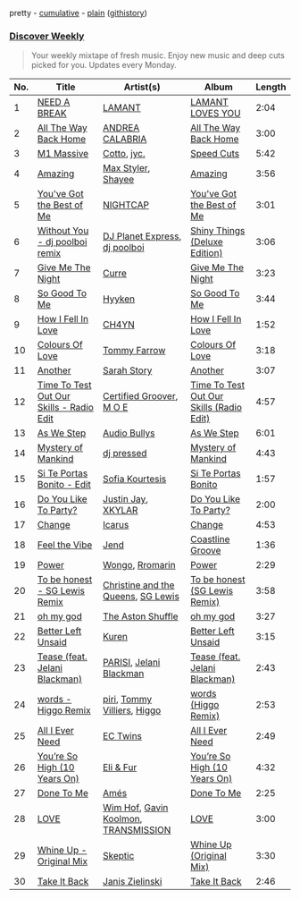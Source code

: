 pretty - [cumulative](/playlists/cumulative/Discover%20Weekly.md) - [plain](/playlists/plain/37i9dQZEVXcERLiUqU2pJX) ([githistory](https://github.githistory.xyz/vitokorn/spotify-playlist-archive/blob/master/playlists/plain/37i9dQZEVXcERLiUqU2pJX))

### [Discover Weekly](https://open.spotify.com/playlist/37i9dQZEVXcERLiUqU2pJX)

> Your weekly mixtape of fresh music. Enjoy new music and deep cuts picked for you. Updates every Monday.

| No. | Title | Artist(s) | Album | Length |
|---|---|---|---|---|
| 1 | [NEED A BREAK](https://open.spotify.com/track/3XrQGJ0kONDU3Z7mVr9CuN) | [LAMANT](https://open.spotify.com/artist/4mnNOIJaC96CSNIj8Z742b) | [LAMANT LOVES YOU](https://open.spotify.com/album/2DE6HPCBZ9aZJooajSn8ob) | 2:04 |
| 2 | [All The Way Back Home](https://open.spotify.com/track/12GOv0qa0FIIwbUT67Y8xC) | [ANDREA CALABRIA](https://open.spotify.com/artist/4WDwArKRmrfTM3xqu8HiA1) | [All The Way Back Home](https://open.spotify.com/album/20wa9JO8PGTUY44loUTFra) | 3:00 |
| 3 | [M1 Massive](https://open.spotify.com/track/3Ju0Azc4CvRARB2IzGS9Gi) | [Cotto](https://open.spotify.com/artist/2Ui5BC3xnA4YiR77xb7XOr), [jyc.](https://open.spotify.com/artist/5r2Rcm5CGnsNvaZ4k59QTl) | [Speed Cuts](https://open.spotify.com/album/1PirItedCTVP5I0ZykS4e9) | 5:42 |
| 4 | [Amazing](https://open.spotify.com/track/2lse9UxVA2VTjjS7RvtXbm) | [Max Styler](https://open.spotify.com/artist/3NKKngINK1tP6BFy0WOyWk), [Shayee](https://open.spotify.com/artist/1IyKazsRpLuvWbdNppDWD9) | [Amazing](https://open.spotify.com/album/14p0EhtCfSluIj1Qjmp7aW) | 3:56 |
| 5 | [You've Got the Best of Me](https://open.spotify.com/track/1m9HIuuA4muUAL1yQn9vWh) | [NIGHTCAP](https://open.spotify.com/artist/6zQzf5rafx9QyRokaqO4qH) | [You've Got the Best of Me](https://open.spotify.com/album/73YgtUsnQiDI25fsiULnih) | 3:01 |
| 6 | [Without You - dj poolboi remix](https://open.spotify.com/track/2C3CIb7QiBaDVTNC2XzRsA) | [DJ Planet Express](https://open.spotify.com/artist/0nx9ai3o3Ba6bE3WHkEoQg), [dj poolboi](https://open.spotify.com/artist/3uL9a8QRwQ6J8Sc7NYK7oJ) | [Shiny Things (Deluxe Edition)](https://open.spotify.com/album/1ahO6sNz28MvmuaHNd0NKY) | 3:06 |
| 7 | [Give Me The Night](https://open.spotify.com/track/66wTTpvzMx0DuLWGXyh6Vj) | [Curre](https://open.spotify.com/artist/2EDVXypIwfVNUGIECj74H1) | [Give Me The Night](https://open.spotify.com/album/6psjovgR2rFve67NTtSnsm) | 3:23 |
| 8 | [So Good To Me](https://open.spotify.com/track/33eluhwHfPzOQncSEDtwKW) | [Hyyken](https://open.spotify.com/artist/1Xg80nV5eOs4tWdmjqP5wk) | [So Good To Me](https://open.spotify.com/album/0zNc8jcKvCDvoLkHJHrA4Y) | 3:44 |
| 9 | [How I Fell In Love](https://open.spotify.com/track/6aywrNDUJsXq7wzjwN6lYm) | [CH4YN](https://open.spotify.com/artist/3G42n5HyIQhYUmKX67yOaU) | [How I Fell In Love](https://open.spotify.com/album/45lYm3NI2ofroloFqTbQit) | 1:52 |
| 10 | [Colours Of Love](https://open.spotify.com/track/0y4LbOxZEpwmfVHxB4HQ19) | [Tommy Farrow](https://open.spotify.com/artist/48PJbNNOaXy5gbHGHlar5T) | [Colours Of Love](https://open.spotify.com/album/4TYQZTD8qDGlrHMfg5aYsO) | 3:18 |
| 11 | [Another](https://open.spotify.com/track/2AUvCzF1npcO28GlBPFsir) | [Sarah Story](https://open.spotify.com/artist/6yyACKZEH3neKNMrBW7zbt) | [Another](https://open.spotify.com/album/0ECrLZWCB9BRyuoDESyUQu) | 3:07 |
| 12 | [Time To Test Out Our Skills - Radio Edit](https://open.spotify.com/track/3qRmKSiqz7EXYxLGX5S98d) | [Certified Groover](https://open.spotify.com/artist/2Ot1WkVkrCAzEjyhRE9LWq), [M O E](https://open.spotify.com/artist/2BCTtERUgY9XUYcLK32lQS) | [Time To Test Out Our Skills (Radio Edit)](https://open.spotify.com/album/1dGaXcYb3ol3jcNGgHre35) | 4:57 |
| 13 | [As We Step](https://open.spotify.com/track/08no2olcJnD0cyFQiJEOAz) | [Audio Bullys](https://open.spotify.com/artist/5kwHgbzNHq1iHkUSrAmjjQ) | [As We Step](https://open.spotify.com/album/41qUZw948nSEWIF3XScgfc) | 6:01 |
| 14 | [Mystery of Mankind](https://open.spotify.com/track/4Vfs1ZPecANdPzYMmtnJS1) | [dj pressed](https://open.spotify.com/artist/5jUHGCefwYDtzfyXCdZHNZ) | [Mystery of Mankind](https://open.spotify.com/album/0UPhsvXcBUkIYXZAzV37WV) | 4:43 |
| 15 | [Si Te Portas Bonito - Edit](https://open.spotify.com/track/5s6RZxzKf37QOJfjzSD9L9) | [Sofia Kourtesis](https://open.spotify.com/artist/7wXTWO45lqpUejDkike0Gf) | [Si Te Portas Bonito](https://open.spotify.com/album/2O1INg3ragKUjPmQ5jMPQy) | 1:57 |
| 16 | [Do You Like To Party?](https://open.spotify.com/track/198WcmuGYC8Gi33b8p1qG9) | [Justin Jay](https://open.spotify.com/artist/5k5eiijuHxrGwXp2Pz37GZ), [XKYLAR](https://open.spotify.com/artist/0wel071ci7nqjnNT0ywKWq) | [Do You Like To Party?](https://open.spotify.com/album/3c8GfM9zplxBswtRGaprnx) | 2:00 |
| 17 | [Change](https://open.spotify.com/track/7lq0rAIgcnidrxl0GJ8lkE) | [Icarus](https://open.spotify.com/artist/0nUF7iT0e6D5xEl743Jfu3) | [Change](https://open.spotify.com/album/02xIJi40RkCDMW0SrITdeL) | 4:53 |
| 18 | [Feel the Vibe](https://open.spotify.com/track/4e3n297uIeFlwg0GEDqxu8) | [Jend](https://open.spotify.com/artist/56WlN4e9YbaEI8KdXaFgTN) | [Coastline Groove](https://open.spotify.com/album/2RCZYmF2HD8a9Nd1SGiEJQ) | 1:36 |
| 19 | [Power](https://open.spotify.com/track/4ir8ovRSVCitzSoBU4nkHg) | [Wongo](https://open.spotify.com/artist/7yx47vjNgvQXPtHis6Hi91), [Rromarin](https://open.spotify.com/artist/4JEwT8UJ2ihmM7xWjrtPqP) | [Power](https://open.spotify.com/album/64qokhJ8Z6uE2UwlBWnzHv) | 2:29 |
| 20 | [To be honest - SG Lewis Remix](https://open.spotify.com/track/15D7d8uC0db0q0QkMdHia8) | [Christine and the Queens](https://open.spotify.com/artist/04vj3iPUiVh5melWr0w3xT), [SG Lewis](https://open.spotify.com/artist/0GG2cWaonE4JPrjcCCQ1EG) | [To be honest (SG Lewis Remix)](https://open.spotify.com/album/78tzLrfhvjKqMeLQ7Tq6en) | 3:58 |
| 21 | [oh my god](https://open.spotify.com/track/6eKVUSuhjwmNMpmvUykCUC) | [The Aston Shuffle](https://open.spotify.com/artist/4Jv9I6DAbcjDa8HGFAjv94) | [oh my god](https://open.spotify.com/album/60zlsitC1AWkWbAAjOgsVA) | 3:27 |
| 22 | [Better Left Unsaid](https://open.spotify.com/track/084Bexeea6EEoUVBWz9AGB) | [Kuren](https://open.spotify.com/artist/6MCHLEjYo9byp8QYGpgnGp) | [Better Left Unsaid](https://open.spotify.com/album/5IWlPDue4yjlDOWLJ9tNeJ) | 3:15 |
| 23 | [Tease (feat. Jelani Blackman)](https://open.spotify.com/track/00eBK4Mkjl38Bmn9bGksIj) | [PARISI](https://open.spotify.com/artist/1UJfZU4rQx3bJ3tGypRuAT), [Jelani Blackman](https://open.spotify.com/artist/0fjaIHFhiW9vWX8bncZCOo) | [Tease (feat. Jelani Blackman)](https://open.spotify.com/album/3YW2mALcx5qZD7jaYpzqT8) | 2:43 |
| 24 | [words - Higgo Remix](https://open.spotify.com/track/1HzVoPGDJajmXaEOzjEdwN) | [piri](https://open.spotify.com/artist/4DpmPt7gfAAq7WEx0E1X8s), [Tommy Villiers](https://open.spotify.com/artist/4M4KGWKy7pSQ5HaJNCutBN), [Higgo](https://open.spotify.com/artist/0f1qSxprIDtLaJfIaEJb64) | [words (Higgo Remix)](https://open.spotify.com/album/4cwVYYrV0ztiFARVXufLOb) | 2:53 |
| 25 | [All I Ever Need](https://open.spotify.com/track/37EFzT30bq9Jop85wqShzd) | [EC Twins](https://open.spotify.com/artist/6QACkIioo2Na2EKEwJzCKK) | [All I Ever Need](https://open.spotify.com/album/7xiz5CbkqhmfaHvbku06qA) | 2:49 |
| 26 | [You’re So High (10 Years On)](https://open.spotify.com/track/59wygKiI3oZ1dQNlClWzeP) | [Eli & Fur](https://open.spotify.com/artist/5CkVLGKUJkIc1pmSk10QP4) | [You’re So High (10 Years On)](https://open.spotify.com/album/08iIEsoNGBA4Q8oI3SDiDC) | 4:32 |
| 27 | [Done To Me](https://open.spotify.com/track/53DVWMUzvP2IzZUJHLY0jC) | [Amés](https://open.spotify.com/artist/1a9SfPT91c37MXCDA5jlzc) | [Done To Me](https://open.spotify.com/album/63wwcH1xHeTtUqrVr2nWFi) | 2:25 |
| 28 | [LOVE](https://open.spotify.com/track/3kF0MVOKKIQZfR9zKonFn6) | [Wim Hof](https://open.spotify.com/artist/3cAZOrN5tj0BTt7jYb2VMa), [Gavin Koolmon](https://open.spotify.com/artist/16VZHh3m89bKJel2jDWfLE), [TRANSMISSION](https://open.spotify.com/artist/1TDgTbezAiJzRQigCKrNUT) | [LOVE](https://open.spotify.com/album/0XNqRwHqlM9bauf3fkFxed) | 3:00 |
| 29 | [Whine Up - Original Mix](https://open.spotify.com/track/6hDyacWJVf7zn37sMmE8Ro) | [Skeptic](https://open.spotify.com/artist/1b3IrBNhhpCTXFoJDA8DfI) | [Whine Up (Original Mix)](https://open.spotify.com/album/5c922kzM8RuAlz0Xaez2NZ) | 3:30 |
| 30 | [Take It Back](https://open.spotify.com/track/7vbIrYVjE9LYdiAeqp7fnY) | [Janis Zielinski](https://open.spotify.com/artist/0qqVoFZdP1OB0N9FkGfJ4D) | [Take It Back](https://open.spotify.com/album/0X0e0D347ypBiOJa4vnUxZ) | 2:46 |